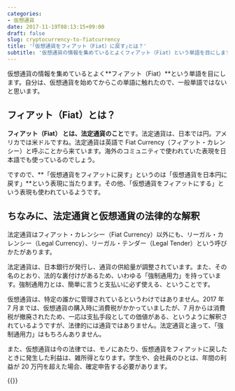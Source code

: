 ```yaml
---
categories:
- 仮想通貨
date: 2017-11-19T08:13:15+09:00
draft: false
slug: cryptocurrency-to-fiatcurrency
title: '｢仮想通貨をフィアット（Fiat）に戻す｣とは？'
subtitle: '仮想通貨の情報を集めているとよくフィアット（Fiat）という単語を目にします。フィアット（Fiat） とは、法定通貨のこと。ですので、仮想通貨を法定通貨に戻す、という意味になります。'
---
```


仮想通貨の情報を集めているとよく**フィアット（Fiat）**という単語を目にします。自分は、仮想通貨を始めてからこの単語に触れたので、一般単語ではないと思います。

## フィアット（Fiat）とは？

**フィアット（Fiat） とは、法定通貨のこと**です。法定通貨は、日本では円。アメリカでは米ドルですね。法定通貨は英語で Fiat Currency（フィアット・カレンシー）と呼ぶことから来ています。海外のコミュニティで使われていた表現を日本語でも使っているのでしょう。

ですので、**「仮想通貨をフィアットに戻す」というのは「仮想通貨を日本円に戻す」**という表現に当たります。その他、「仮想通貨をフィアットにする」という表現も使われているようです。

## ちなみに、法定通貨と仮想通貨の法律的な解釈

法定通貨はフィアット・カレンシー（Fiat Currency）以外にも、リーガル・カレンシー（Legal Currency）、リーガル・テンダー（Legal Tender）という呼びかたがあります。

法定通貨は、日本銀行が発行し、通貨の供給量が調整されています。また、その名のとおり、法的な裏付けがあるため、いわゆる「強制通用力」を持っています。強制通用力とは、簡単に言うと支払いに必ず使える、ということです。

仮想通貨は、特定の誰かに管理されているというわけではありません。2017 年 7 月までは、仮想通貨の購入時に消費税がかかっていましたが、7 月からは消費税が撤廃されたため、一応は支払手段としての価値がある、というように解釈されているようですが、法律的には通貨ではありません。法定通貨と違って、「強制通用力」はもちろんありません。

また、仮想通貨は今の法律では、モノにあたり、仮想通貨をフィアットに戻したときに発生した利益は、雑所得となります。学生や、会社員のひとは、年間の利益が 20 万円を超えた場合、確定申告する必要があります。

{{<cryptocurrency>}}